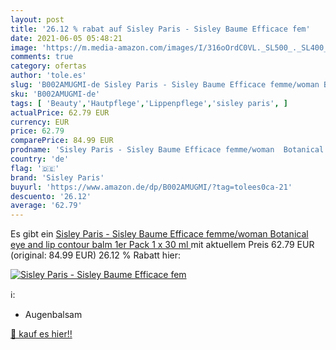 ```yaml
---
layout: post
title: '26.12 % rabat auf Sisley Paris - Sisley Baume Efficace fem'
date: 2021-06-05 05:48:21
image: 'https://m.media-amazon.com/images/I/316oOrdC0VL._SL500_._SL400_.jpg'
comments: true
category: ofertas
author: 'tole.es'
slug: 'B002AMUGMI-de Sisley Paris - Sisley Baume Efficace femme/woman Botanical...'
sku: 'B002AMUGMI-de'
tags: [ 'Beauty','Hautpflege','Lippenpflege','sisley paris', ]
actualPrice: 62.79 EUR
currency: EUR
price: 62.79
comparePrice: 84.99 EUR
prodname: 'Sisley Paris - Sisley Baume Efficace femme/woman  Botanical eye and lip contour balm  1er Pack  1 x 30 ml '
country: 'de'
flag: '🇩🇪'
brand: 'Sisley Paris'
buyurl: 'https://www.amazon.de/dp/B002AMUGMI/?tag=tolees0ca-21'
descuento: '26.12'
average: '62.79'
---
```


Es gibt ein [Sisley Paris - Sisley Baume Efficace femme/woman  Botanical eye and lip contour balm  1er Pack  1 x 30 ml ](https://www.amazon.de/dp/B002AMUGMI/?tag=tolees0ca-21) mit aktuellem Preis 62.79 EUR (original: 84.99 EUR) 26.12 % Rabatt hier:

[![Sisley Paris - Sisley Baume Efficace fem](https://m.media-amazon.com/images/I/316oOrdC0VL._SL500_._SL400_.jpg)](https://www.amazon.de/dp/B002AMUGMI/?tag=tolees0ca-21)

ℹ️:

- Augenbalsam

[🛒 kauf es hier!!](https://www.amazon.de/dp/B002AMUGMI/?tag=tolees0ca-21)
